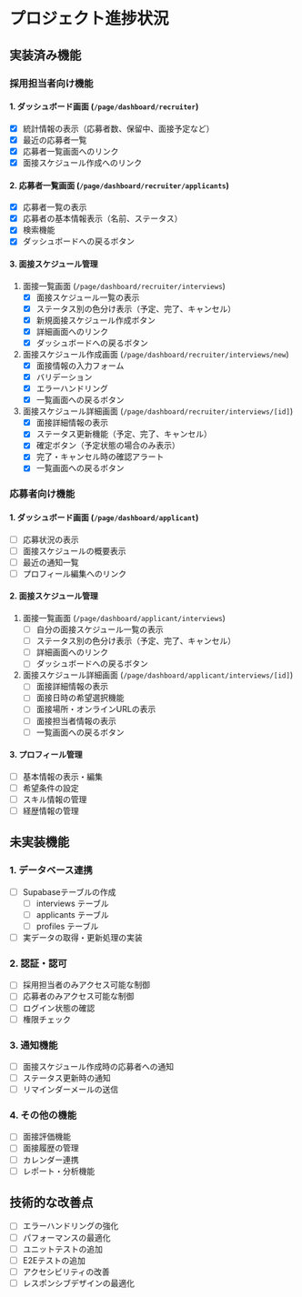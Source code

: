 # プロジェクト進捗状況

## 実装済み機能

### 採用担当者向け機能

#### 1. ダッシュボード画面 (`/page/dashboard/recruiter`)
- [x] 統計情報の表示（応募者数、保留中、面接予定など）
- [x] 最近の応募者一覧
- [x] 応募者一覧画面へのリンク
- [x] 面接スケジュール作成へのリンク

#### 2. 応募者一覧画面 (`/page/dashboard/recruiter/applicants`)
- [x] 応募者一覧の表示
- [x] 応募者の基本情報表示（名前、ステータス）
- [x] 検索機能
- [x] ダッシュボードへの戻るボタン

#### 3. 面接スケジュール管理
1. 面接一覧画面 (`/page/dashboard/recruiter/interviews`)
   - [x] 面接スケジュール一覧の表示
   - [x] ステータス別の色分け表示（予定、完了、キャンセル）
   - [x] 新規面接スケジュール作成ボタン
   - [x] 詳細画面へのリンク
   - [x] ダッシュボードへの戻るボタン

2. 面接スケジュール作成画面 (`/page/dashboard/recruiter/interviews/new`)
   - [x] 面接情報の入力フォーム
   - [x] バリデーション
   - [x] エラーハンドリング
   - [x] 一覧画面への戻るボタン

3. 面接スケジュール詳細画面 (`/page/dashboard/recruiter/interviews/[id]`)
   - [x] 面接詳細情報の表示
   - [x] ステータス更新機能（予定、完了、キャンセル）
   - [x] 確定ボタン（予定状態の場合のみ表示）
   - [x] 完了・キャンセル時の確認アラート
   - [x] 一覧画面への戻るボタン

### 応募者向け機能

#### 1. ダッシュボード画面 (`/page/dashboard/applicant`)
- [ ] 応募状況の表示
- [ ] 面接スケジュールの概要表示
- [ ] 最近の通知一覧
- [ ] プロフィール編集へのリンク

#### 2. 面接スケジュール管理
1. 面接一覧画面 (`/page/dashboard/applicant/interviews`)
   - [ ] 自分の面接スケジュール一覧の表示
   - [ ] ステータス別の色分け表示（予定、完了、キャンセル）
   - [ ] 詳細画面へのリンク
   - [ ] ダッシュボードへの戻るボタン

2. 面接スケジュール詳細画面 (`/page/dashboard/applicant/interviews/[id]`)
   - [ ] 面接詳細情報の表示
   - [ ] 面接日時の希望選択機能
   - [ ] 面接場所・オンラインURLの表示
   - [ ] 面接担当者情報の表示
   - [ ] 一覧画面への戻るボタン

#### 3. プロフィール管理
- [ ] 基本情報の表示・編集
- [ ] 希望条件の設定
- [ ] スキル情報の管理
- [ ] 経歴情報の管理

## 未実装機能

### 1. データベース連携
- [ ] Supabaseテーブルの作成
  - [ ] interviews テーブル
  - [ ] applicants テーブル
  - [ ] profiles テーブル
- [ ] 実データの取得・更新処理の実装

### 2. 認証・認可
- [ ] 採用担当者のみアクセス可能な制御
- [ ] 応募者のみアクセス可能な制御
- [ ] ログイン状態の確認
- [ ] 権限チェック

### 3. 通知機能
- [ ] 面接スケジュール作成時の応募者への通知
- [ ] ステータス更新時の通知
- [ ] リマインダーメールの送信

### 4. その他の機能
- [ ] 面接評価機能
- [ ] 面接履歴の管理
- [ ] カレンダー連携
- [ ] レポート・分析機能

## 技術的な改善点
- [ ] エラーハンドリングの強化
- [ ] パフォーマンスの最適化
- [ ] ユニットテストの追加
- [ ] E2Eテストの追加
- [ ] アクセシビリティの改善
- [ ] レスポンシブデザインの最適化 